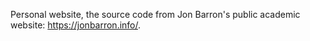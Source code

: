 Personal website, the source code from Jon Barron's public academic website: https://jonbarron.info/.